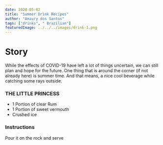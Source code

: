 ```yaml
---
date: 2020-05-02
title: "Summer Drink Recipes"
author: "Amaury dos Santos"
tags: ["drinks", " Brazilian"]
featuredImage: ../../../images/drink-1.png
---
```


# Story

While the effects of COVID-19 have left a lot of things uncertain, we can still plan and hope for the future. One thing that is around the corner (if not already here) is summer time. And that means, a nice cool beverage while catching some rays outside.
<br/>

### THE LITTLE PRINCESS

- 1 Portion of clear Rum
- 1 Portion of sweet vermouth
- Crushed ice

### Instructions

Pour it on the rock and serve
